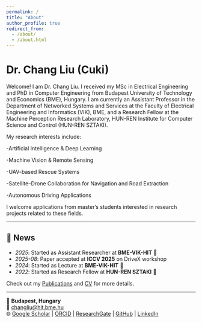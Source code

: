 ```yaml
---
permalink: /
title: "About"
author_profile: true
redirect_from: 
  - /about/
  - /about.html
---
```


# Dr. Chang Liu (Cuki)

Welcome! I am Dr. Chang Liu. I received my MSc in Electrical Engineering and PhD in Computer Engineering from Budapest University of Technology and Economics (BME), Hungary. I am currently an Assistant Professor in the Department of Networked Systems and Services at the Faculty of Electrical Engineering and Informatics (VIK), BME, and a Research Fellow at the Machine Perception Research Laboratory, HUN-REN Institute for Computer Science and Control (HUN-REN SZTAKI).

My research interests include:

-Artificial Intelligence & Deep Learning

-Machine Vision & Remote Sensing

-UAV-based Rescue Systems

-Satellite–Drone Collaboration for Navigation and Road Extraction

-Autonomous Driving Applications

I welcome applications from master’s students interested in research projects related to these fields.

---

## 🔹 News
- *2025*: Started as Assistant Researcher at **BME-VIK-HIT** 🎉  
- *2025-08*: Paper accepted at **ICCV 2025** on DriveX workshop
- *2024*: Started as Lecture at **BME-VIK-HIT** 🎉 
- *2022*: Started as Research Fellow at **HUN-REN SZTAKI** 🎉  

Check out my [Publications](/publications/) and [CV](/files/CV.pdf) for more details.

---

📍 **Budapest, Hungary**  
📧 [changliu@hit.bme.hu](mailto:changliu@hit.bme.hu)  
🌐 [Google Scholar](https://scholar.google.com.hk/citations?user=-azXsEwAAAAJ&hl=en) | [ORCID](https://orcid.org/0000-0001-6610-5348) | [ResearchGate](https://www.researchgate.net/profile/Chang-Liu-367) | [GitHub](https://github.com/ChangLiu-bp) | [LinkedIn](https://www.linkedin.com/in/dr-chang-liu-9305a7180/)
